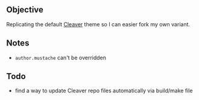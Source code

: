 Objective
---------

Replicating the default [Cleaver](https://jdan.github.io/cleaver/) theme so I can easier fork my own variant.

Notes
-----

- `author.mustache` can't be overridden

Todo
----

- find a way to update Cleaver repo files automatically via build/make file
